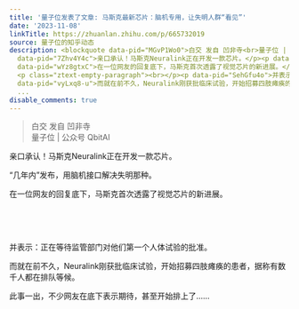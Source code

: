 ```yaml
---
title: '量子位发表了文章: 马斯克最新芯片：脑机专用，让失明人群“看见”'
date: '2023-11-08'
linkTitle: https://zhuanlan.zhihu.com/p/665732019
source: 量子位的知乎动态
description: <blockquote data-pid="MGvP1Wo0">白交 发自 凹非寺<br>量子位 | 公众号 QbitAI</blockquote><p
  data-pid="7Zhv4Y4c">亲口承认！马斯克Neuralink正在开发一款芯片。</p><p data-pid="hcCIHqVG">“几年内”发布，用脑机接口解决失明那种。</p><p
  data-pid="wYz8gtxC">在一位网友的回复底下，马斯克首次透露了视觉芯片的新进展。</p><p class="ztext-empty-paragraph"><br></p>
  <p class="ztext-empty-paragraph"><br></p><p data-pid="SehGfu4o">并表示：正在等待监管部门对他们第一个人体试验的批准。</p><p
  data-pid="vyLxq8-u">而就在前不久，Neuralink刚获批临床试验，开始招募四肢瘫痪的患者，据称有数千人都在排队等候。</p><p data-pid="8M35oFJu">此事一出，不少网友在底下表示期待，甚至开始排上了……</p><blockquote
  ...
disable_comments: true
---
```

<blockquote data-pid="MGvP1Wo0">白交 发自 凹非寺<br>量子位 | 公众号 QbitAI</blockquote><p data-pid="7Zhv4Y4c">亲口承认！马斯克Neuralink正在开发一款芯片。</p><p data-pid="hcCIHqVG">“几年内”发布，用脑机接口解决失明那种。</p><p data-pid="wYz8gtxC">在一位网友的回复底下，马斯克首次透露了视觉芯片的新进展。</p><p class="ztext-empty-paragraph"><br></p> <p class="ztext-empty-paragraph"><br></p><p data-pid="SehGfu4o">并表示：正在等待监管部门对他们第一个人体试验的批准。</p><p data-pid="vyLxq8-u">而就在前不久，Neuralink刚获批临床试验，开始招募四肢瘫痪的患者，据称有数千人都在排队等候。</p><p data-pid="8M35oFJu">此事一出，不少网友在底下表示期待，甚至开始排上了……</p><blockquote ...